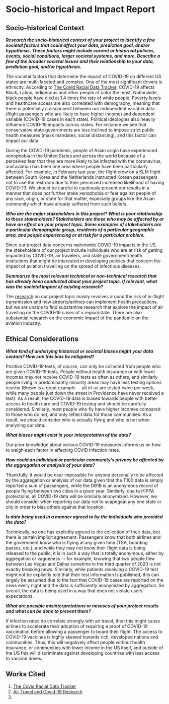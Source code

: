 # Socio-historical and Impact Report

## Socio-historical Context

***Research the socio-historical context of your project to identify a few societal factors that could affect your data, prediction goal, and/or hypothesis. These factors might include current or historical policies, events, social conditions, larger societal systems, and more. Describe a few of the broader societal issues and their relationship to your data, prediction goal, and/or hypothesis.***

The societal factors that determine the impact of COVID-19 on different US states are multi-faceted and complex. One of the most significant drivers is ethnicity.  According to [The Covid Racial Data Tracker](https://covidtracking.com/race), COVID-19 affects Black, Latinx, indigenous and other people of color the most. Nationwide, black people have died at 1.4 times the rate of white people. Poverty levels and healthcare access are also correlated with demography, meaning that there is potentially a disconnect between our independent variable data (flight passengers who are likely to have higher income) and dependent variable (COVID-19 cases in each state). Political ideologies also heavily influence COVID-19 impacts across states. For instance we see that conservative state governments are  less inclined to impose strict public health measures (mask mandates, social distancing), and this factor can impact our data.

During the COVID-19 pandemic, people of Asian origin have experienced xenophobia in the United States and across the world because of a perceived fear that they are more likely to be infected with the coronavirus, and aviation has been one area where people have been particularly affected. For example, in February last year, the flight crew on a KLM flight between South Korea and the Netherlands instructed Korean passengers not to use the restroom due to their perceived increased likelihood of having COVID-19.  We should be careful to cautiously present our results in a manner that does not further stoke xenophobia or fear against people of any race, origin, or state for that matter, especially groups like the Asian community which have already suffered from such beliefs.

***Who are the major stakeholders in this project? What is your relationship to these stakeholders? Stakeholders are those who may be affected by or have an effect on your project topic. Some examples of stakeholders are a particular demographic group, residents of a particular geographic area, and people experiencing or at risk for a particular problem.***

Since our project data concerns nationwide COVID-19 impacts in the US, the stakeholders of our project include  individuals who are at risk of getting impacted by COVID-19, air travelers, and state government/health institutions that might be interested in developing policies that concern the impact of aviation travelling on the spread of infectious diseases.

***Summarize the most relevant technical or non-technical research that has already been conducted about your project topic. If relevant, what was the societal impact of existing research?***

The [research](https://www.ncbi.nlm.nih.gov/pmc/articles/PMC7655026/) on our project topic mainly revolves around the risk of in-flight transmission and how airports/airlines can implement health precautions, but we are unable to find substantive research that explore the impact of air travelling on the COVID-19 cases of a region/state. There are also substantial research on the economic impact of the pandemic on the aviation industry.

## Ethical Considerations

***What kind of underlying historical or societal biases might your data contain? How can this bias be mitigated?***

Positive COVID-19 tests, of course, can only be collected from people who are given COVID-19 tests. People without health insurance or with lower incomes may not receive COVID-19 tests as often as others, and similarly people living in predominantly minority areas may have less testing options nearby (Brown is a great example -- all of us are tested twice per week, while many people just down the street in Providence have never received a test). As a result, the COVID-19 data is biased towards people with better access to health care and COVID-19 testing and should be carefully considered. Similarly, most people who fly have higher incomes compared to those who do not, and only reflect data for those communities. As a result, we should consider who is actually flying and who is not when analyzing our data.

***What biases might exist in your interpretation of the data?***

Our prior knowledge about various COVID-19 measures informs us on how to weigh each factor in affecting COVID infection rates.

***How could an individual or particular community’s privacy be affected by the aggregation or analysis of your data?***

Thankfully, it would be near impossible for anyone personally to be affected by the aggregation or analysis of our data given that the T100 data is simply reported a sum of passengers, while the DB1B is an anonymous record of people flying between two cities in a given year. Similarly, due to HIPPA protections, all COVID-19 data will be similarly anonymized. However, we should consider when reporting our data not to scapegoat any one state or city in order to bias others against that location.

***Is data being used in a manner agreed to by the individuals who provided the data?***

Technically, no one has explicitly agreed to the collection of their data, but there is certain implicit agreement. Passengers know that both airlines and the government know who is flying at any given time (TSA, boarding passes, etc.), and while they may not know their flight data is being released to the public, it is in such a way that is totally anonymous, either by aggregation or vagueness -- for example, knowing that two people flew between Las Vegas and Dallas sometime in the third quarter of 2020 is not exactly breaking news. Similarly, while patients receiving a COVID-19 test might not be explicitly told that their test information is published, this can largely be assumed due to the fact that COVID-19 cases are reported on the news every night and the data is sufficiently anonymized by aggregation. So overall, the data is being used in a way that does not violate users’ expectations.

***What are possible misinterpretations or misuses of your project results and what can be done to prevent them?***

If infection rates do correlate strongly with air travel, then this might cause airlines to accelerate their adoption of requiring a proof of COVID-19 vaccination before allowing a passenger to board their flight. The access to COVID-19 vaccines is highly skewed towards rich, developed nations and communities. Thus, this will negatively affect people without health insurance, or communities with lower income in the US itself, and outside of the US this will discriminate against developing countries with less access to vaccine doses.

## Works Cited
1. [The Covid Racial Data Tracker](https://covidtracking.com/race)
2. [Air Travel and Covid-19 Research ](https://www.ncbi.nlm.nih.gov/pmc/articles/PMC7655026/) 
3. 

